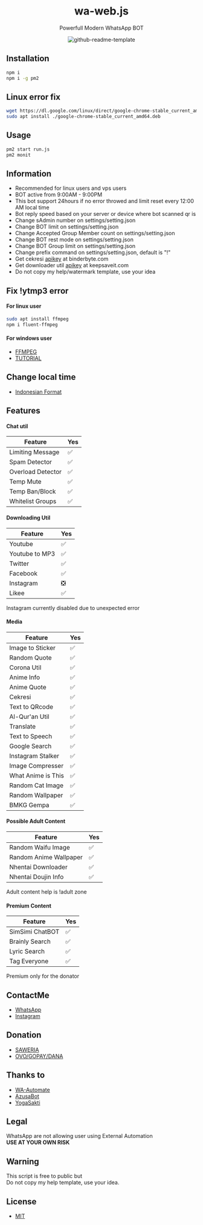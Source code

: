 <h1 align="center">wa-web.js</h1>
<p align="center">Powerfull Modern WhatsApp BOT</p>

<p align="center"><img src="/.github/banner.png" alt="github-readme-template" border="0"></p>

## Installation
```bash
npm i
npm i -g pm2
```
## Linux error fix
```bash
wget https://dl.google.com/linux/direct/google-chrome-stable_current_amd64.deb
sudo apt install ./google-chrome-stable_current_amd64.deb
```
## Usage
```bash
pm2 start run.js
pm2 monit
```
## Information
- Recommended for linux users and vps users
- BOT active from 9:00AM - 9:00PM
- This bot support 24hours if no error throwed and limit reset every 12:00 AM local time
- Bot reply speed based on your server or device where bot scanned qr is
- Change sAdmin number on settings/setting.json
- Change BOT limit on settings/setting.json
- Change Accepted Group Member count on settings/setting.json
- Change BOT rest mode on settings/setting.json
- Change BOT Group limit on settings/setting.json
- Change prefix command on settings/setting.json, default is "!"
- Get cekresi [apikey](https://github.com/ItzNgga/wa-bot.js/blob/master/index.js#L700-L710) at binderbyte.com
- Get downloader util [apikey](https://github.com/ItzNgga/wa-bot.js/blob/master/lib/dl-video.js#L3-L18) at keepsaveit.com
- Do not copy my help/watermark template, use your idea

## Fix !ytmp3 error
#### For linux user
```bash
sudo apt install ffmpeg
npm i fluent-ffmpeg
```
#### For windows user
- [FFMPEG](https://ffmpeg.org/download.html)
- [TUTORIAL](https://video.stackexchange.com/questions/20495/how-do-i-set-up-and-use-ffmpeg-in-windows)

## Change local time
- [Indonesian Format](https://www.tutorialpedia.net/mengubah-zona-waktu/)

## Features
#### Chat util
| Feature |Yes|
| ------------- | ------------- |
| Limiting Message|✅|
| Spam Detector |✅|
| Overload Detector |✅|
| Temp Mute |✅|
| Temp Ban/Block |✅|
| Whitelist Groups |✅|

#### Downloading Util
| Feature | Yes |
| ------------- | ------------- |
| Youtube |✅|
| Youtube to MP3 |✅|
| Twitter |✅|
| Facebook |✅|
| Instagram |❎|
| Likee |✅|

Instagram currently disabled due to unexpected error

#### Media
| Feature | Yes  |
| ------------- | ------------- |
| Image to Sticker |✅|
| Random Quote|✅|
| Corona Util |✅|
| Anime Info |✅|
| Anime Quote |✅|
| Cekresi |✅|
| Text to QRcode |✅|
| Al-Qur'an Util |✅|
| Translate |✅|
| Text to Speech |✅|
| Google Search |✅|
| Instagram Stalker |✅|
| Image Compresser |✅|
| What Anime is This |✅|
| Random Cat Image|✅|
| Random Wallpaper |✅|
| BMKG Gempa |✅|

#### Possible Adult Content
| Feature | Yes  |
| ------------- | ------------- |
| Random Waifu Image|✅|
| Random Anime Wallpaper |✅|
| Nhentai Downloader|✅|
| Nhentai Doujin Info |✅|

Adult content help is !adult zone
#### Premium Content
| Feature | Yes  |
| ------------- | ------------- |
| SimSimi ChatBOT |✅|
| Brainly Search |✅|
| Lyric Search |✅|
| Tag Everyone |✅|

Premium only for the donator

## ContactMe
- [WhatsApp](https://wa.me/6281297980063)
- [Instagram](https://www.instagram.com/itzngga)

## Donation
- [SAWERIA](https://saweria.co/donate/ItzNgga)
- [OVO/GOPAY/DANA](081297980063)

## Thanks to
- [WA-Automate](https://github.com/open-wa/wa-automate-nodejs)
- [AzusaBot](https://github.com/fossabot/AzusaBot)
- [YogaSakti](https://github.com/YogaSakti/imageToSticker)

## Legal
WhatsApp are not allowing user using External Automation  
**USE AT YOUR OWN RISK**

## Warning
This script is free to public but  
Do not copy my help template, use your idea.  

## License
- [MIT](/LICENSE)